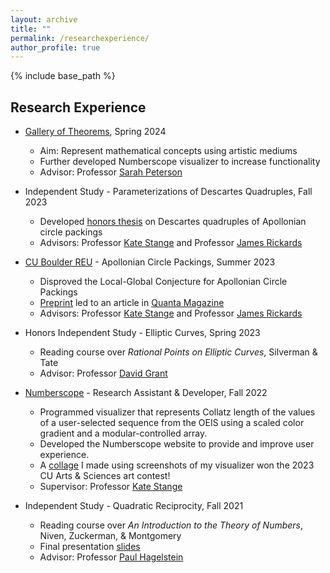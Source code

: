 ```yaml
---
layout: archive
title: ""
permalink: /researchexperience/
author_profile: true
---
```


{% include base_path %}

## Research Experience
* <a href="https://www.colorado.edu/math/gallery-theorems">Gallery of Theorems</a>, Spring 2024
  * Aim: Represent mathematical concepts using artistic mediums
  * Further developed Numberscope visualizer to increase functionality
  * Advisor: Professor <a href="https://sites.google.com/view/sarahpetersen/home">Sarah Peterson</a>

* Independent Study - Parameterizations of Descartes Quadruples, Fall 2023
  * Developed [honors thesis](/files/HonorsThesis.pdf) on Descartes quadruples of Apollonian circle packings
  * Advisors: Professor <a href="https://math.katestange.net">Kate Stange</a> and Professor <a href="https://math.colorado.edu/~jari2770">James Rickards</a>

* <a href="https://www.colorado.edu/math/undergraduate-program/summer-reu/summer-research-past-projects">CU Boulder REU</a> - Apollonian Circle Packings, Summer 2023
  * Disproved the Local-Global Conjecture for Apollonian Circle Packings
  * <a href="https://arxiv.org/abs/2307.02749">Preprint</a> led to an article in <a href="https://www.quantamagazine.org/two-students-unravel-a-widely-believed-math-conjecture-20230810/">Quanta Magazine</a>
  * Advisors: Professor <a href="https://math.katestange.net">Kate Stange</a> and Professor <a href="https://math.colorado.edu/~jari2770">James Rickards</a>

* Honors Independent Study - Elliptic Curves, Spring 2023
  * Reading course over _Rational Points on Elliptic Curves_, Silverman \& Tate
  * Advisor: Professor <a href="https://www.colorado.edu/math/david-grant">David Grant</a>
  
* <a href="https://numberscope.colorado.edu">Numberscope</a> - Research Assistant & Developer, Fall 2022
  * Programmed visualizer that represents Collatz length of the values of a user-selected sequence from the OEIS using a scaled color gradient and a modular-controlled array.
  * Developed the Numberscope website to provide and improve user experience.
  * A [collage](/files/CollatzHD.jpg) I made using screenshots of my visualizer won the 2023 CU Arts & Sciences art contest!
  * Supervisor: Professor <a href="https://math.katestange.net">Kate Stange</a>

* Independent Study - Quadratic Reciprocity, Fall 2021
  * Reading course over _An Introduction to the Theory of Numbers_, Niven, Zuckerman, & Montgomery
  * Final presentation [slides](/files/PresentationQuadraticReciprocity.pdf)
  * Advisor: Professor <a href="https://sites.baylor.edu/paul_hagelstein/">Paul Hagelstein</a>
